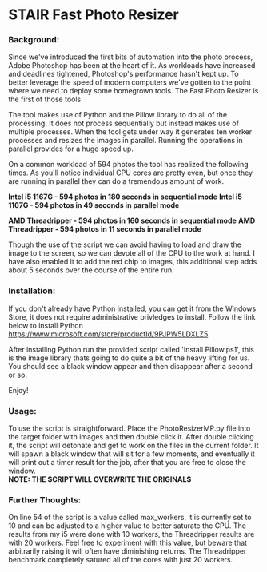 # STAIR Fast Photo Resizer

### Background: 

Since we've introduced the first bits of automation into the photo process, Adobe Photoshop has been at the heart of it. As workloads have increased and deadlines tightened, Photoshop's performance hasn't kept up. To better leverage the speed of modern computers we've gotten to the point where we need to deploy some homegrown tools. The Fast Photo Resizer is the first of those tools. 

The tool makes use of Python and the Pillow library to do all of the processing. It does not process sequentially but instead makes use of multiple processes. When the tool gets under way it generates ten worker processes and resizes the images in parallel. Running the operations in parallel provides for a huge speed up.

On a common workload of 594 photos the tool has realized the following times. As you'll notice individual CPU cores are pretty even, but once they are running in parallel they can do a tremendous amount of work. 

**Intel i5 1167G - 594 photos in 180 seconds in sequential mode**
**Intel i5 1167G - 594 photos in 49 seconds in parallel mode**

**AMD Threadripper - 594 photos in 160 seconds in sequential mode**
**AMD Threadripper - 594 photos in 11 seconds in parallel mode**

Though the use of the script we can avoid having to load and draw the image to the screen, so we can devote all of the CPU to the work at hand. I have also enabled it to add the red chip to images, this additional step adds about 5 seconds over the course of the entire run. 

### Installation: 

If you don't already have Python installed, you can get it from the Windows Store, it does not require administrative privledges to install. Follow the link below to install Python
https://www.microsoft.com/store/productId/9PJPW5LDXLZ5

After installing Python run the provided script called 'Install Pillow.ps1', this is the image library thats going to do quite a bit of the heavy lifting for us. You should see a black window appear and then disappear after a second or so. 

Enjoy!

### Usage:

To use the script is straightforward. Place the PhotoResizerMP.py file into the target folder with images and then double click it. After double clicking it, the script will detonate and get to work on the files in the current folder. It will spawn a black window that will sit for a few moments, and eventually it will print out a timer result for the job, after that you are free to close the window.  
**NOTE: THE SCRIPT WILL OVERWRITE THE ORIGINALS**

### Further Thoughts:

On line 54 of the script is a value called max_workers, it is currently set to 10 and can be adjusted to a higher value to better saturate the CPU. The results from my i5 were done with 10 workers, the Threadripper results are with 20 workers. Feel free to experiment with this value, but beware that arbitrarily raising it will often have diminishing returns. The Threadripper benchmark completely satured all of the cores with just 20 workers. 



